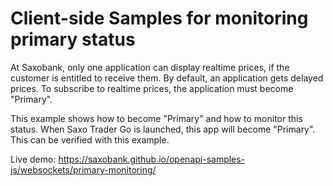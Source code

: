 # Client-side Samples for monitoring primary status

At Saxobank, only one application can display realtime prices, if the customer is entitled to receive them. By default, an application gets delayed prices. To subscribe to realtime prices, the application must become "Primary".

This example shows how to become "Primary" and how to monitor this status. When Saxo Trader Go is launched, this app will become "Primary". This can be verified with this example.

Live demo: https://saxobank.github.io/openapi-samples-js/websockets/primary-monitoring/
